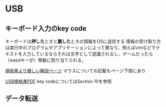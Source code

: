 <!-- TITLE: Forensics -->
<!-- SUBTITLE: A quick summary of Forensics -->

# USB
## キーボード入力の**key code**

キーボードは**押した**ときと**離した**ときの情報をOSに送信する
情報の受け取り方は実行中のプログラムやアプリケーションによって異なり、例えばvimなどでテキストを入力しているならそれは文字として認識されるし、ゲームだったら（wasdキーが）移動に割り当てられる。


[規格書より優しい解説ページ](https://docs.mbed.com/docs/ble-hid/en/latest/api/md_doc_HID.html)
マウスについての記載もページ下部にあり

[USB規格書PDF](http://www.usb.org/developers/hidpage/Hut1_12v2.pdf)
key codeについてはSection 10を参照

## データ転送

